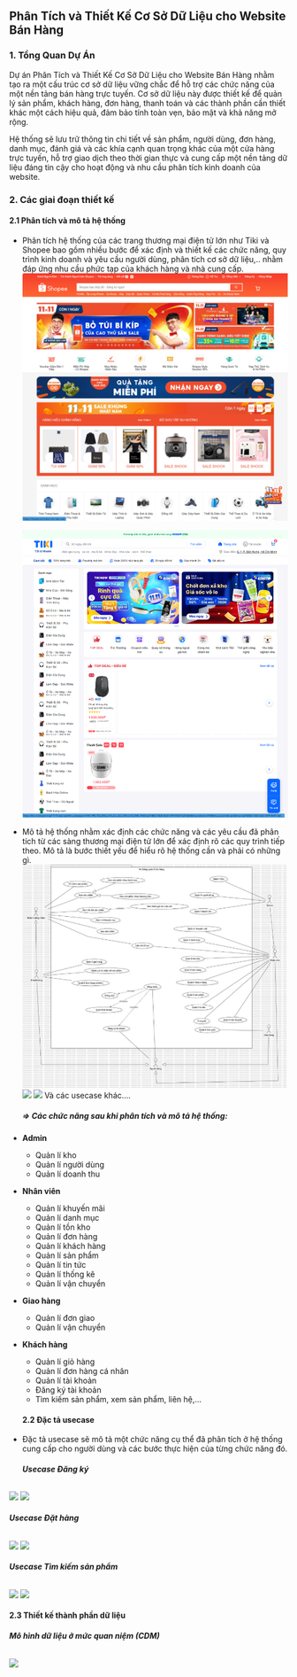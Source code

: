 ## Phân Tích và Thiết Kế Cơ Sở Dữ Liệu cho Website Bán Hàng 

### 1. Tổng Quan Dự Án
Dự án Phân Tích và Thiết Kế Cơ Sở Dữ Liệu cho Website Bán Hàng nhằm tạo ra một cấu trúc cơ sở dữ liệu vững chắc để hỗ trợ các chức năng của một nền tảng bán hàng trực tuyến. Cơ sở dữ liệu này được thiết kế để quản lý sản phẩm, khách hàng, đơn hàng, thanh toán và các thành phần cần thiết khác một cách hiệu quả, đảm bảo tính toàn vẹn, bảo mật và khả năng mở rộng.

Hệ thống sẽ lưu trữ thông tin chi tiết về sản phẩm, người dùng, đơn hàng, danh mục, đánh giá và các khía cạnh quan trọng khác của một cửa hàng trực tuyến, hỗ trợ giao dịch theo thời gian thực và cung cấp một nền tảng dữ liệu đáng tin cậy cho hoạt động và nhu cầu phân tích kinh doanh của website.

### 2. Các giai đoạn thiết kế 
#### 2.1 Phân tích và mô tả hệ thống 
- Phân tích hệ thống của các trang thương mại điện tử lớn như Tiki và Shopee bao gồm nhiều bước để xác định và thiết kế các chức năng, quy trình kinh doanh và yêu cầu người dùng, phân tích cơ sở dữ liệu,.. nhằm đáp ứng nhu cầu phức tạp của khách hàng và nhà cung cấp. 
  ![](./img/image.png)
  
  ![](./img/image1.png)
  
- Mô tả  hệ thống nhằm xác định các chức năng và các yêu cầu  đã phân tích từ các sàng thương mại điện tử lớn để xác định rõ các quy trình tiếp theo. Mô tả là bước thiết yếu để hiểu rõ hệ thống cần và phải có những gì. 
  ![](./img/image2.png)
  ![](../database_design/img/image4.png)
  ![](../database_design/img/image5.png)
  Và các usecase khác....
  ##### => Các chức năng sau khi phân tích và mô tả hệ thống: 
- **Admin**
    - Quản lí kho
    - Quản lí người dùng
    - Quản lí doanh thu
- **Nhân viên**
    - Quản lí khuyến mãi
    - Quản lí danh mục
    - Quản lí tồn kho 
    - Quản lí đơn hàng
    - Quản lí khách hàng
    - Quản lí sản phẩm
    - Quản lí tin tức 
    - Quản lí thống kê
    - Quản lí vận chuyển
- **Giao hàng** 
    - Quản lí đơn giao 
    - Quản lí vận chuyển
- **Khách hàng** 
    - Quản lí giỏ hàng
    - Quản lí đơn hàng cá nhân
    - Quản lí tài khoản
    - Đăng ký tài khoản
    - Tìm kiếm sản phẩm, xem sản phẩm, liên hệ,...
  #### 2.2 Đặc tả usecase 
- Đặc tả usecase sẽ mô tả một chức năng cụ thể đã phân tích ở hệ thống cung cấp cho người dùng và các bước thực hiện của từng chức năng đó.
  ###### ***Usecase Đăng ký***
![](../database_design/img/image6.png)
![](../database_design/img/image7.png)
  ###### ***Usecase Đặt hàng***
![](../database_design/img/image8.png)
![](../database_design/img/image9.png)
  ###### ***Usecase Tìm kiếm sản phẩm***
![](../database_design/img/image10.png)
![](../database_design/img/image11.png)
#### 2.3 Thiết kế thành phần dữ liệu 
  ###### ***Mô hình dữ liệu ở mức quan niệm (CDM)***
![](../database_design/img/image12.png)
